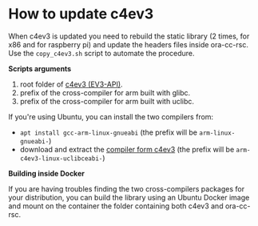# How to update c4ev3

When c4ev3 is updated you need to rebuild the static library (2 times, for x86 and for raspberry pi) and update the headers files inside ora-cc-rsc.
Use the `copy_c4ev3.sh` script to automate the procedure.

**Scripts arguments**

1) root folder of [c4ev3 (EV3-API)](https://github.com/c4ev3/ev3-api).
2) prefix of the cross-compiler for arm built with glibc.
3) prefix of the cross-compiler for arm built with uclibc.


If you're using Ubuntu, you can install the two compilers from:

- `apt install gcc-arm-linux-gnueabi` (the prefix will be `arm-linux-gnueabi-`)
- download and extract the [compiler form c4ev3](https://github.com/c4ev3/C4EV3.Toolchain/releases/download/C4EV3.Toolchain-2019.08.0/C4EV3.Toolchain-v2019.08.0-arm-c4ev3-linux-uclibceabi-gcc-8.2.1-uclibc-ng-1.0.31-binutils-2.31.1-kernel-2.6.33-rc4-sanitized_linux-amd64.tar.xz) (the prefix will be `arm-c4ev3-linux-uclibceabi-`)

**Building inside Docker**

If you are having troubles finding the two cross-compilers packages for your distribution, you can build the library using an Ubuntu Docker image and mount on the container the folder containing both c4ev3 and ora-cc-rsc.
